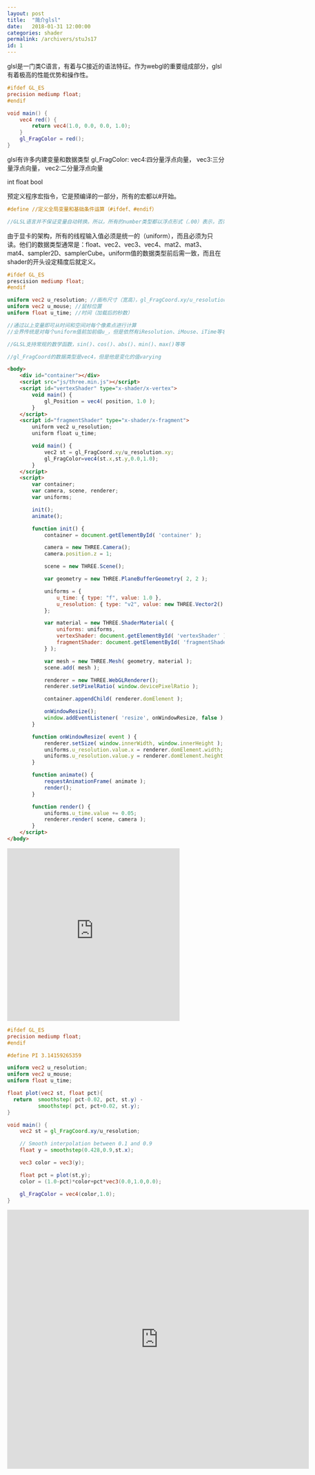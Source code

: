 ```yaml
---
layout: post
title:  "简介glsl"
date:   2018-01-31 12:00:00
categories: shader
permalink: /archivers/stuJs17
id: 1
---
```


glsl是一门类C语言，有着与C接近的语法特征。作为webgl的重要组成部分，glsl有着极高的性能优势和操作性。

```GLSL
#ifdef GL_ES
precision mediump float;
#endif

void main() {
    vec4 red() {
        return vec4(1.0, 0.0, 0.0, 1.0);
    }
    gl_FragColor = red();
}
```
glsl有许多内建变量和数据类型
gl_FragColor:
vec4:四分量浮点向量，
vec3:三分量浮点向量，
vec2:二分量浮点向量

int
float
bool

预定义程序宏指令，它是预编译的一部分，所有的宏都以#开始。
```GLSL
#define //定义全局变量和基础条件运算（#ifdef、#endif）

//GLSL语言并不保证变量自动转换。所以，所有的number类型都以浮点形式（.00）表示，否则可能编译出错。
```

由于显卡的架构，所有的线程输入值必须是统一的（uniform），而且必须为只读。他们的数据类型通常是：float、vec2、vec3、vec4、mat2、mat3、mat4、sampler2D、samplerCube。uniform值的数据类型前后需一致，而且在shader的开头设定精度后就定义。

```GLSL
#ifdef GL_ES
prescision mediump float;
#endif

uniform vec2 u_resolution; //画布尺寸（宽高），gl_FragCoord.xy/u_resolution 就归一化了每个像素点的坐标，gl_FragColor.x（.y）
uniform vec2 u_mouse; //鼠标位置
uniform float u_time; //时间（加载后的秒数）

//通过以上变量即可从时间和空间对每个像素点进行计算
//业界传统是对每个uniform值前加前缀u_，但是依然有iResolution、iMouse、iTime等名字（ShaderToy.com）

//GLSL支持常规的数学函数，sin()、cos()、abs()、min()、max()等等

//gl_FragCoord的数据类型是vec4，但是他是变化的值varying
```

```html
<body>
    <div id="container"></div>
    <script src="js/three.min.js"></script>
    <script id="vertexShader" type="x-shader/x-vertex">
        void main() {
            gl_Position = vec4( position, 1.0 );
        }
    </script>
    <script id="fragmentShader" type="x-shader/x-fragment">
        uniform vec2 u_resolution;
        uniform float u_time;

        void main() {
            vec2 st = gl_FragCoord.xy/u_resolution.xy;
            gl_FragColor=vec4(st.x,st.y,0.0,1.0);
        }
    </script>
    <script>
        var container;
        var camera, scene, renderer;
        var uniforms;

        init();
        animate();

        function init() {
            container = document.getElementById( 'container' );

            camera = new THREE.Camera();
            camera.position.z = 1;

            scene = new THREE.Scene();

            var geometry = new THREE.PlaneBufferGeometry( 2, 2 );

            uniforms = {
                u_time: { type: "f", value: 1.0 },
                u_resolution: { type: "v2", value: new THREE.Vector2() }
            };

            var material = new THREE.ShaderMaterial( {
                uniforms: uniforms,
                vertexShader: document.getElementById( 'vertexShader' ).textContent,
                fragmentShader: document.getElementById( 'fragmentShader' ).textContent
            } );

            var mesh = new THREE.Mesh( geometry, material );
            scene.add( mesh );

            renderer = new THREE.WebGLRenderer();
            renderer.setPixelRatio( window.devicePixelRatio );

            container.appendChild( renderer.domElement );

            onWindowResize();
            window.addEventListener( 'resize', onWindowResize, false );
        }

        function onWindowResize( event ) {
            renderer.setSize( window.innerWidth, window.innerHeight );
            uniforms.u_resolution.value.x = renderer.domElement.width;
            uniforms.u_resolution.value.y = renderer.domElement.height;
        }

        function animate() {
            requestAnimationFrame( animate );
            render();
        }

        function render() {
            uniforms.u_time.value += 0.05;
            renderer.render( scene, camera );
        }
    </script>
</body>
```
<iframe src="https://hopepdm.github.io/webgl/shaders.html" width='400px' height='400px' frameborder='0' srolling='no'> </iframe>

```GLSL
#ifdef GL_ES
precision mediump float;
#endif

#define PI 3.14159265359

uniform vec2 u_resolution;
uniform vec2 u_mouse;
uniform float u_time;

float plot(vec2 st, float pct){
  return  smoothstep( pct-0.02, pct, st.y) -
          smoothstep( pct, pct+0.02, st.y);
}

void main() {
    vec2 st = gl_FragCoord.xy/u_resolution;

    // Smooth interpolation between 0.1 and 0.9
    float y = smoothstep(0.428,0.9,st.x);

    vec3 color = vec3(y);

    float pct = plot(st,y);
    color = (1.0-pct)*color+pct*vec3(0.0,1.0,0.0);

    gl_FragColor = vec4(color,1.0);
}

```

<iframe src="https://thebookofshaders.com/edit.php?log=180201033618" width='700px' height='600px' frameborder='0' srolling='no'> </iframe>